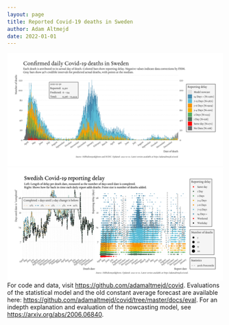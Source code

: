 ```yaml
---
layout: page
title: Reported Covid-19 deaths in Sweden
author: Adam Altmejd
date: 2022-01-01
---
```


![Graph of Swedish Covid-19 deaths with reporting delay.](deaths_lag_sweden_2022-01-01.png "Swedish Covid-19 deaths.")
![Graph of Swedish Covid-19 reporting delay in daily deaths.](lag_trend_sweden_2022-01-01.png "Trend in Swedish Covid-19 mortality reporting delay.")
For code and data, visit <https://github.com/adamaltmejd/covid>.
Evaluations of the statistical model and the old constant average forecast are available here: <https://github.com/adamaltmejd/covid/tree/master/docs/eval>.
For an indepth explanation and evaluation of the nowcasting model, see <https://arxiv.org/abs/2006.06840>.
